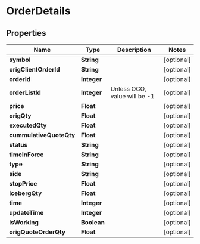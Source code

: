 # OrderDetails

## Properties
Name | Type | Description | Notes
------------ | ------------- | ------------- | -------------
**symbol** | **String** |  |  [optional]
**origClientOrderId** | **String** |  |  [optional]
**orderId** | **Integer** |  |  [optional]
**orderListId** | **Integer** | Unless OCO, value will be -1 |  [optional]
**price** | **Float** |  |  [optional]
**origQty** | **Float** |  |  [optional]
**executedQty** | **Float** |  |  [optional]
**cummulativeQuoteQty** | **Float** |  |  [optional]
**status** | **String** |  |  [optional]
**timeInForce** | **String** |  |  [optional]
**type** | **String** |  |  [optional]
**side** | **String** |  |  [optional]
**stopPrice** | **Float** |  |  [optional]
**icebergQty** | **Float** |  |  [optional]
**time** | **Integer** |  |  [optional]
**updateTime** | **Integer** |  |  [optional]
**isWorking** | **Boolean** |  |  [optional]
**origQuoteOrderQty** | **Float** |  |  [optional]
